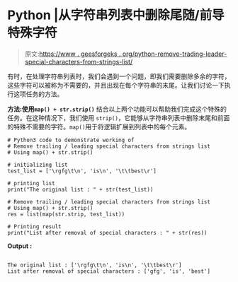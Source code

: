 # Python |从字符串列表中删除尾随/前导特殊字符

> 原文:[https://www . geesforgeks . org/python-remove-trading-leader-special-characters-from-strings-list/](https://www.geeksforgeeks.org/python-remove-trailing-leading-special-characters-from-strings-list/)

有时，在处理字符串列表时，我们会遇到一个问题，即我们需要删除多余的字符，这些字符可以被称为不需要的，并且出现在每个字符串的末尾。让我们讨论一下执行这项任务的方法。

**方法:使用`map() + str.strip()`**
结合以上两个功能可以帮助我们完成这个特殊的任务。在这种情况下，我们使用 `strip()`，它能够从字符串列表中删除末尾和前面的特殊不需要的字符。`map()`用于将逻辑扩展到列表中的每个元素。

```
# Python3 code to demonstrate working of
# Remove trailing / leading special characters from strings list
# Using map() + str.strip()

# initializing list
test_list = ['\rgfg\t\n', 'is\n', '\t\tbest\r']

# printing list
print("The original list : " + str(test_list))

# Remove trailing / leading special characters from strings list
# Using map() + str.strip()
res = list(map(str.strip, test_list))

# Printing result
print("List after removal of special characters : " + str(res))
```

**Output :**

```

The original list : ['\rgfg\t\n', 'is\n', '\t\tbest\r']
List after removal of special characters : ['gfg', 'is', 'best']

```